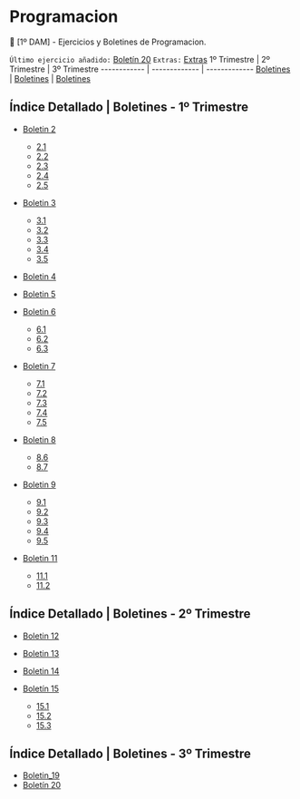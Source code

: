 # Programacion
:speech_balloon: [1º DAM] - Ejercicios y Boletines de Programacion.

`Último ejercicio añadido:` [Boletín 20](https://github.com/AFontanMoreira/Programacion/tree/master/Ejercicios/Boletines/3%C2%BA%20Trimestre/com.alexander.Boletin20/src)
`Extras:` [Extras](https://github.com/AFontanMoreira/Programacion/tree/master/Ejercicios/Extras)
1º Trimestre | 2º Trimestre | 3º Trimestre
------------ | ------------- | -------------
[Boletines](https://github.com/AFontanMoreira/Programacion/tree/master/Ejercicios/Boletines/1%C2%BA%20Trimestre) | [Boletines](https://github.com/AFontanMoreira/Programacion/tree/master/Ejercicios/Boletines/2%C2%BA%20Trimestre) | [Boletines](https://github.com/AFontanMoreira/Programacion/tree/master/Ejercicios/Boletines/3%C2%BA%20Trimestre)

## Índice Detallado | Boletines - 1º Trimestre
* [Boletin 2](https://github.com/AFontanMoreira/Programacion/tree/master/Ejercicios/Boletines/1%C2%BA%20Trimestre/Boletin2)
  * [2.1](https://github.com/AFontanMoreira/Programacion/tree/master/Ejercicios/Boletines/1%C2%BA%20Trimestre/Boletin2/Boletin2.1/src)
  * [2.2](https://github.com/AFontanMoreira/Programacion/tree/master/Ejercicios/Boletines/1%C2%BA%20Trimestre/Boletin2/Boletin2.2/src)
  * [2.3](https://github.com/AFontanMoreira/Programacion/tree/master/Ejercicios/Boletines/1%C2%BA%20Trimestre/Boletin2/Boletin2.3/src)
  * [2.4](https://github.com/AFontanMoreira/Programacion/tree/master/Ejercicios/Boletines/1%C2%BA%20Trimestre/Boletin2/Boletin2.4/src)
  * [2.5](https://github.com/AFontanMoreira/Programacion/tree/master/Ejercicios/Boletines/1%C2%BA%20Trimestre/Boletin2/Boletin2.5/src)
* [Boletin 3](https://github.com/AFontanMoreira/Programacion/tree/master/Ejercicios/Boletines/1%C2%BA%20Trimestre/Boletin3)
  * [3.1](https://github.com/AFontanMoreira/Programacion/tree/master/Ejercicios/Boletines/1%C2%BA%20Trimestre/Boletin3/Boletin3.1/src)
  * [3.2](https://github.com/AFontanMoreira/Programacion/tree/master/Ejercicios/Boletines/1%C2%BA%20Trimestre/Boletin3/Boletin3.2/src)
  * [3.3](https://github.com/AFontanMoreira/Programacion/tree/master/Ejercicios/Boletines/1%C2%BA%20Trimestre/Boletin3/Boletin3.3/src)
  * [3.4](https://github.com/AFontanMoreira/Programacion/tree/master/Ejercicios/Boletines/1%C2%BA%20Trimestre/Boletin3/Boletin3.4/src)
  * [3.5](https://github.com/AFontanMoreira/Programacion/tree/master/Ejercicios/Boletines/1%C2%BA%20Trimestre/Boletin3/Boletin3.5/src)
* [Boletin 4](https://github.com/AFontanMoreira/Programacion/tree/master/Ejercicios/Boletines/1%C2%BA%20Trimestre/Boletin4/src)

* [Boletin 5](https://github.com/AFontanMoreira/Programacion/tree/master/Ejercicios/Boletines/1%C2%BA%20Trimestre/Boletin5/src)

* [Boletin 6](https://github.com/AFontanMoreira/Programacion/tree/master/Ejercicios/Boletines/1%C2%BA%20Trimestre/Boletin6)
  * [6.1](https://github.com/AFontanMoreira/Programacion/tree/master/Ejercicios/Boletines/1%C2%BA%20Trimestre/Boletin6/Boletin6.1/src)
  * [6.2](https://github.com/AFontanMoreira/Programacion/tree/master/Ejercicios/Boletines/1%C2%BA%20Trimestre/Boletin6/Boletin6.2/src)
  * [6.3](https://github.com/AFontanMoreira/Programacion/tree/master/Ejercicios/Boletines/1%C2%BA%20Trimestre/Boletin6/Boletin6.3/src)
* [Boletin 7](https://github.com/AFontanMoreira/Programacion/tree/master/Ejercicios/Boletines/1%C2%BA%20Trimestre/Boletin7)
  * [7.1](https://github.com/AFontanMoreira/Programacion/tree/master/Ejercicios/Boletines/1%C2%BA%20Trimestre/Boletin7/Boletin7.1/src)
  * [7.2](https://github.com/AFontanMoreira/Programacion/tree/master/Ejercicios/Boletines/1%C2%BA%20Trimestre/Boletin7/Boletin7.2/src)
  * [7.3](https://github.com/AFontanMoreira/Programacion/tree/master/Ejercicios/Boletines/1%C2%BA%20Trimestre/Boletin7/Boletin7.3/src)
  * [7.4](https://github.com/AFontanMoreira/Programacion/tree/master/Ejercicios/Boletines/1%C2%BA%20Trimestre/Boletin7/Boletin7.4/src)
  * [7.5](https://github.com/AFontanMoreira/Programacion/tree/master/Ejercicios/Boletines/1%C2%BA%20Trimestre/Boletin7/Boletin7.5/src)
* [Boletin 8](https://github.com/AFontanMoreira/Programacion/tree/master/Ejercicios/Boletines/1%C2%BA%20Trimestre/Boletin8)
  * [8.6](https://github.com/AFontanMoreira/Programacion/tree/master/Ejercicios/Boletines/1%C2%BA%20Trimestre/Boletin8/Boletin8.6/src)
  * [8.7](https://github.com/AFontanMoreira/Programacion/tree/master/Ejercicios/Boletines/1%C2%BA%20Trimestre/Boletin8/Boletin8.7/src)
* [Boletin 9](https://github.com/AFontanMoreira/Programacion/tree/master/Ejercicios/Boletines/1%C2%BA%20Trimestre/Boletin9)
  * [9.1](https://github.com/AFontanMoreira/Programacion/tree/master/Ejercicios/Boletines/1%C2%BA%20Trimestre/Boletin9/Boletin9.1/src)
  * [9.2](https://github.com/AFontanMoreira/Programacion/tree/master/Ejercicios/Boletines/1%C2%BA%20Trimestre/Boletin9/Boletin9.2/src)
  * [9.3](https://github.com/AFontanMoreira/Programacion/tree/master/Ejercicios/Boletines/1%C2%BA%20Trimestre/Boletin9/Boletin9.3/src)
  * [9.4](https://github.com/AFontanMoreira/Programacion/tree/master/Ejercicios/Boletines/1%C2%BA%20Trimestre/Boletin9/Boletin9.4/src)
  * [9.5](https://github.com/AFontanMoreira/Programacion/tree/master/Ejercicios/Boletines/1%C2%BA%20Trimestre/Boletin9/Boletin9.5/src)
* [Boletin 11](https://github.com/AFontanMoreira/Programacion/tree/master/Ejercicios/Boletines/1%C2%BA%20Trimestre/Boletin11)
  * [11.1](https://github.com/AFontanMoreira/Programacion/tree/master/Ejercicios/Boletines/1%C2%BA%20Trimestre/Boletin11/Boletin11.1/src)
  * [11.2](https://github.com/AFontanMoreira/Programacion/tree/master/Ejercicios/Boletines/1%C2%BA%20Trimestre/Boletin11/Boletin11.2/src)
  
## Índice Detallado | Boletines - 2º Trimestre
* [Boletin 12](https://github.com/AFontanMoreira/Programacion/tree/master/Ejercicios/Boletines/2%C2%BA%20Trimestre/Boletin12/src)

* [Boletin 13](https://github.com/AFontanMoreira/Programacion/tree/master/Ejercicios/Boletines/2%C2%BA%20Trimestre/Boletin13/src)

* [Boletin 14](https://github.com/AFontanMoreira/Programacion/tree/master/Ejercicios/Boletines/2%C2%BA%20Trimestre/Boletin14/src)

* [Boletín 15](https://github.com/AFontanMoreira/Programacion/tree/master/Ejercicios/Boletines/2%C2%BA%20Trimestre/Boletin15)
  * [15.1](https://github.com/AFontanMoreira/Programacion/tree/master/Ejercicios/Boletines/2%C2%BA%20Trimestre/Boletin15/Boletin15.1/src)
  * [15.2](https://github.com/AFontanMoreira/Programacion/tree/master/Ejercicios/Boletines/2%C2%BA%20Trimestre/Boletin15/Boletin15.2/src)
  * [15.3](https://github.com/AFontanMoreira/Programacion/tree/master/Ejercicios/Boletines/2%C2%BA%20Trimestre/Boletin15/Boletin15.3/src)

## Índice Detallado | Boletines - 3º Trimestre
* [Boletin_19](https://github.com/AFontanMoreira/Programacion/tree/master/Ejercicios/Boletines/3%C2%BA%20Trimestre/com.alexander.Boletin19/src)
* [Boletín 20](https://github.com/AFontanMoreira/Programacion/tree/master/Ejercicios/Boletines/3%C2%BA%20Trimestre/com.alexander.Boletin20/src)
